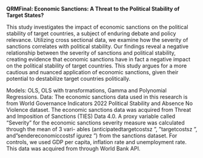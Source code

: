 **QRMFinal: Economic Sanctions: A Threat to the Political Stability of Target States?**


This study investigates the impact of economic sanctions on the political stability of target countries, a subject of enduring debate and policy relevance.
Utilizing cross sectional data, we examine how the severity of sanctions correlates with political stability. Our findings reveal a negative relationship
between the severity of sanctions and political stability, creating evidence
that economic sanctions have in fact a negative impact on the political stability of target countries. This study argues for a more cautious and nuanced
application of economic sanctions, given their potential to destabilize target
countries politically.

Models: OLS, OLS with transformations, Gamma and Polynomial Regressions.
Data: The economic sanctions data used in this research is from World Governance Indicators 2022 Political Stability and Absence No Violence dataset.
The economic sanctions data was acquired from Threat and Imposition of
Sanctions (TIES) Data 4.0. A proxy variable called “Severity” for the economic sanctions severity measure was calculated through the mean of 3 vari-
ables (anticipatedtargetcostsz ”, ”targetcostsz ”, and”sendereconomiccostsf igurez ”)
from the sanctions dataset. For controls, we used GDP per capita, inflation
rate and unemployment rate. This data was acquired from through World
Bank API.
